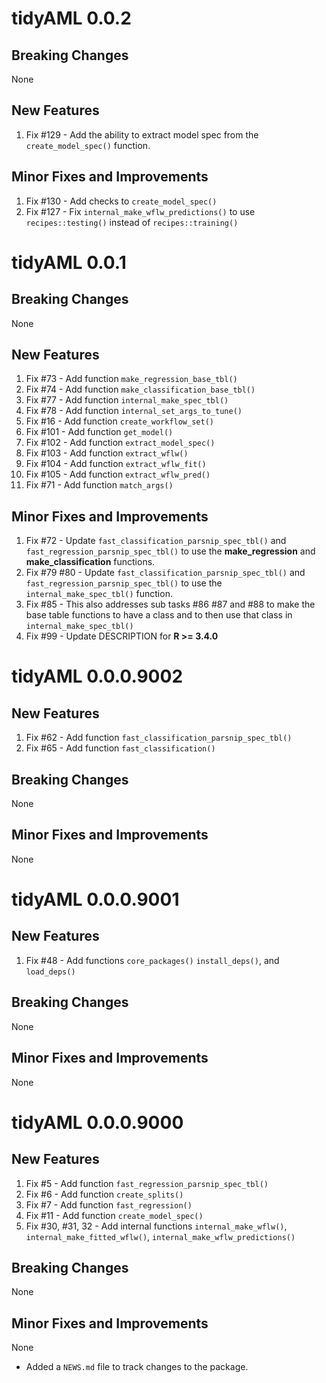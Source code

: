 # tidyAML 0.0.2

## Breaking Changes
None

## New Features
1. Fix #129 - Add the ability to extract model spec from the `create_model_spec()`
function.

## Minor Fixes and Improvements
1. Fix #130 - Add checks to `create_model_spec()`
2. Fix #127 - Fix `internal_make_wflw_predictions()` to use `recipes::testing()`
instead of `recipes::training()`

# tidyAML 0.0.1

## Breaking Changes
None

## New Features
1. Fix #73 - Add function `make_regression_base_tbl()`
2. Fix #74 - Add function `make_classification_base_tbl()`
3. Fix #77 - Add function `internal_make_spec_tbl()`
4. Fix #78 - Add function `internal_set_args_to_tune()`
5. Fix #16 - Add function `create_workflow_set()`
6. Fix #101 - Add function `get_model()`
7. Fix #102 - Add function `extract_model_spec()`
8. Fix #103 - Add function `extract_wflw()`
9. Fix #104 - Add function `extract_wflw_fit()`
10. Fix #105 - Add function `extract_wflw_pred()`
11. Fix #71 - Add function `match_args()`

## Minor Fixes and Improvements
1. Fix #72 - Update `fast_classification_parsnip_spec_tbl()` and 
`fast_regression_parsnip_spec_tbl()` to use the __make_regression__ and 
__make_classification__ functions.
2. Fix #79 #80 - Update `fast_classification_parsnip_spec_tbl()` and
`fast_regression_parsnip_spec_tbl()` to use the `internal_make_spec_tbl()`
function.
3. Fix #85 - This also addresses sub tasks #86 #87 and #88 to make the base table
functions to have a class and to then use that class in `internal_make_spec_tbl()`
4. Fix #99 - Update DESCRIPTION for __R >= 3.4.0__

# tidyAML 0.0.0.9002

## New Features
1. Fix #62 - Add function `fast_classification_parsnip_spec_tbl()`
2. Fix #65 - Add function `fast_classification()`

## Breaking Changes
None

## Minor Fixes and Improvements
None

# tidyAML 0.0.0.9001

## New Features
1. Fix #48 - Add functions `core_packages()` `install_deps()`, and `load_deps()`

## Breaking Changes
None

## Minor Fixes and Improvements
None

# tidyAML 0.0.0.9000

## New Features
1. Fix #5 - Add function `fast_regression_parsnip_spec_tbl()`
2. Fix #6 - Add function `create_splits()`
3. Fix #7 - Add function `fast_regression()`
4. Fix #11 - Add function `create_model_spec()`
5. Fix #30, #31, 32 - Add internal functions `internal_make_wflw()`, `internal_make_fitted_wflw()`, `internal_make_wflw_predictions()`

## Breaking Changes
None

## Minor Fixes and Improvements
None

* Added a `NEWS.md` file to track changes to the package.
